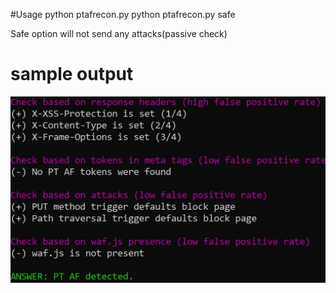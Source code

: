 #Usage
python ptafrecon.py <url>
python ptafrecon.py <url> safe

Safe option will not send any attacks(passive check)

# sample output
![](https://github.com/supereldar/ptafrecon/blob/master/readme.jpg?raw=true)
